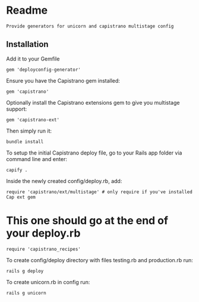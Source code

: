 # Readme

    Provide generators for unicorn and capistrano multistage config

## Installation

Add it to your Gemfile

    gem 'deployconfig-generator'

Ensure you have the Capistrano gem installed:

    gem 'capistrano'

Optionally install the Capistrano extensions gem to give you multistage support:

    gem 'capistrano-ext'

Then simply run it:

    bundle install

To setup the initial Capistrano deploy file, go to your Rails app folder via command line and enter:

    capify .

Inside the newly created config/deploy.rb, add:

    require 'capistrano/ext/multistage' # only require if you've installed Cap ext gem

  # This one should go at the end of your deploy.rb

    require 'capistrano_recipes'

To create config/deploy directory with files testing.rb and production.rb run:

    rails g deploy

To create unicorn.rb in config run:

    rails g unicorn

